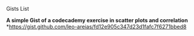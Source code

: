 Gists List

**A simple Gist of a codecademy exercise in scatter plots and correlation**
  *https://gist.github.com/leo-areias/fd12e905c347d23d1fafc7f6271bbed8

